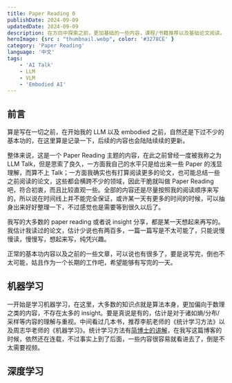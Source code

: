 ```yaml
---
title: Paper Reading 0
publishDate: 2024-09-09
updatedDate: 2024-09-09
description: 在方向中探索之前，更加基础的一些内容，课程/书籍推荐以及基础论文阅读。
heroImage: {src : "thumbnail.webp", color: '#3278CE' }
category: 'Paper Reading'
language: '中文'
tags:
    - 'AI Talk'
    - LLM
    - VLM
    - 'Embodied AI'
---
```


## 前言

算是写在一切之前，在开始我的 LLM 以及 embodied 之前，自然还是下过不少的基本功的，在这里算是记录一下，后续的内容也会陆陆续续的更新。

整体来说，这是一个 Paper Reading 主题的内容，在此之前曾经一度被我称之为 LLM Talk，但是思索了良久，一方面我自己的水平只是给出来一些 Paper 的浅显理解，而算不上 Talk；一方面我确实也有打算阅读更多的论文，也可能总结一些之前阅读的论文，这些都会横跨不少的领域，因此干脆就叫做 Paper Reading 吧，符合初衷，而且比较直观一些。全部的内容还是尽量按照我的阅读顺序来写的，所以说在时间线上并不能完全保证，或许某一天有更多的时间的时候，可以抽身出来好好整理一下，不过感觉也是需要等到很久以后了。

我写的大多数的 paper reading 或者说 insight 分享，都是某一天想起来再写的。我估计我读过的论文，估计少说也有两百多，一篇一篇写是不太可能了，只能说慢慢读，慢慢写，想起来写，纯凭兴趣。

正常的基本功内容以及之前的一些文章，可以说也有很多了，要是说写完，倒也不太可能，姑且作为一个长期的工作吧，希望能够有写完的一天。

## 机器学习

一开始是学习机器学习，在这里，大多数的知识点就是算法本身，更加偏向于数理之类的内容，不存在太多的 insight。要是真说是有的，估计是对于诸如熵/分布/采样等内容的理解与重视。中间看过几本书，推荐李航老师的《统计学习方法》以及周志华老师的《机器学习》。统计学习方法有[简博士的讲解](https://space.bilibili.com/406882224)，在我写这篇博客的时候，依然还在连载，不过事实上到了后面，一些内容很容易就看进去了，倒是不太需要视频。

## 深度学习